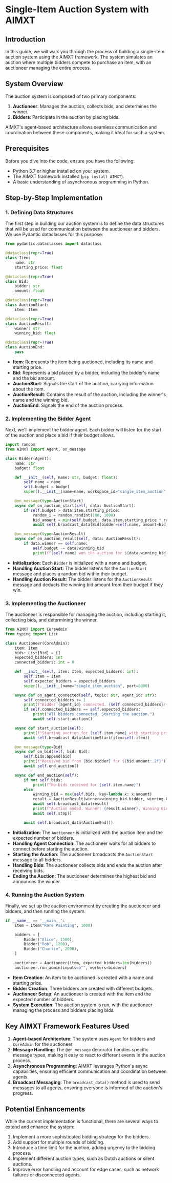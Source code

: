 # Single-Item Auction System with AIMXT

## Introduction

In this guide, we will walk you through the process of building a single-item auction system using the AIMXT framework. The system simulates an auction where multiple bidders compete to purchase an item, with an auctioneer managing the entire process.

## System Overview

The auction system is composed of two primary components:

1. **Auctioneer**: Manages the auction, collects bids, and determines the winner.
2. **Bidders**: Participate in the auction by placing bids.

AIMXT's agent-based architecture allows seamless communication and coordination between these components, making it ideal for such a system.

## Prerequisites

Before you dive into the code, ensure you have the following:

- Python 3.7 or higher installed on your system.
- The AIMXT framework installed (`pip install AIMXT`).
- A basic understanding of asynchronous programming in Python.

## Step-by-Step Implementation

### 1. Defining Data Structures

The first step in building our auction system is to define the data structures that will be used for communication between the auctioneer and bidders. We use Pydantic dataclasses for this purpose:

```python
from pydantic.dataclasses import dataclass

@dataclass(repr=True)
class Item:
    name: str
    starting_price: float

@dataclass(repr=True)
class Bid:
    bidder: str
    amount: float

@dataclass(repr=True)
class AuctionStart:
    item: Item

@dataclass(repr=True)
class AuctionResult:
    winner: str
    winning_bid: float

@dataclass(repr=True)
class AuctionEnd:
    pass
```

- **Item**: Represents the item being auctioned, including its name and starting price.
- **Bid**: Represents a bid placed by a bidder, including the bidder's name and the bid amount.
- **AuctionStart**: Signals the start of the auction, carrying information about the item.
- **AuctionResult**: Contains the result of the auction, including the winner's name and the winning bid.
- **AuctionEnd**: Signals the end of the auction process.

### 2. Implementing the Bidder Agent

Next, we'll implement the bidder agent. Each bidder will listen for the start of the auction and place a bid if their budget allows.

```python
import random
from AIMXT import Agent, on_message

class Bidder(Agent):
    name: str
    budget: float

    def __init__(self, name: str, budget: float):
        self.name = name
        self.budget = budget
        super().__init__(name=name, workspace_id="single_item_auction", admin_peer="Auctioneer", admin_port=8000, role="bidder")

    @on_message(type=AuctionStart)
    async def on_auction_start(self, data: AuctionStart):
        if self.budget > data.item.starting_price:
            random_i = random.randint(100, 1000)
            bid_amount = min(self.budget, data.item.starting_price * random_i / 100)
            await self.broadcast_data(Bid(bidder=self.name, amount=bid_amount))

    @on_message(type=AuctionResult)
    async def on_auction_result(self, data: AuctionResult):
        if data.winner == self.name:
            self.budget -= data.winning_bid
            print(f"{self.name} won the auction for ${data.winning_bid:.2f}")
```

- **Initialization**: Each `Bidder` is initialized with a name and budget.
- **Handling Auction Start**: The bidder listens for the `AuctionStart` message and places a random bid within their budget.
- **Handling Auction Result**: The bidder listens for the `AuctionResult` message and deducts the winning bid amount from their budget if they win.

### 3. Implementing the Auctioneer

The auctioneer is responsible for managing the auction, including starting it, collecting bids, and determining the winner.

```python
from AIMXT import CoreAdmin
from typing import List

class Auctioneer(CoreAdmin):
    item: Item
    bids: List[Bid] = []
    expected_bidders: int
    connected_bidders: int = 0

    def __init__(self, item: Item, expected_bidders: int):
        self.item = item
        self.expected_bidders = expected_bidders
        super().__init__(name="single_item_auction", port=8000)

    async def on_agent_connected(self, topic: str, agent_id: str):
        self.connected_bidders += 1
        print(f"Bidder {agent_id} connected. {self.connected_bidders}/{self.expected_bidders} bidders connected.")
        if self.connected_bidders == self.expected_bidders:
            print("All bidders connected. Starting the auction.")
            await self.start_auction()

    async def start_auction(self):
        print(f"Starting auction for {self.item.name} with starting price ${self.item.starting_price}")
        await self.broadcast_data(AuctionStart(item=self.item))

    @on_message(type=Bid)
    async def on_bid(self, bid: Bid):
        self.bids.append(bid)
        print(f"Received bid from {bid.bidder} for ${bid.amount:.2f}")
        await self.end_auction()

    async def end_auction(self):
        if not self.bids:
            print(f"No bids received for {self.item.name}")
        else:
            winning_bid = max(self.bids, key=lambda x: x.amount)
            result = AuctionResult(winner=winning_bid.bidder, winning_bid=winning_bid.amount)
            await self.broadcast_data(result)
            print(f"Auction ended. Winner: {result.winner}, Winning Bid: ${result.winning_bid:.2f}")
            await self.stop()

        await self.broadcast_data(AuctionEnd())
```

- **Initialization**: The `Auctioneer` is initialized with the auction item and the expected number of bidders.
- **Handling Agent Connection**: The auctioneer waits for all bidders to connect before starting the auction.
- **Starting the Auction**: The auctioneer broadcasts the `AuctionStart` message to all bidders.
- **Handling Bids**: The auctioneer collects bids and ends the auction after receiving bids.
- **Ending the Auction**: The auctioneer determines the highest bid and announces the winner.

### 4. Running the Auction System

Finally, we set up the auction environment by creating the auctioneer and bidders, and then running the system.

```python
if __name__ == '__main__':
    item = Item("Rare Painting", 1000)

    bidders = [
        Bidder("Alice", 1500),
        Bidder("Bob", 1200),
        Bidder("Charlie", 2000),
    ]

    auctioneer = Auctioneer(item, expected_bidders=len(bidders))
    auctioneer.run_admin(inputs=b"", workers=bidders)
```

- **Item Creation**: An item to be auctioned is created with a name and starting price.
- **Bidder Creation**: Three bidders are created with different budgets.
- **Auctioneer Setup**: An auctioneer is created with the item and the expected number of bidders.
- **System Execution**: The auction system is run, with the auctioneer managing the process and bidders placing bids.

## Key AIMXT Framework Features Used

1. **Agent-based Architecture**: The system uses `Agent` for bidders and `CoreAdmin` for the auctioneer.
2. **Message Handling**: The `@on_message` decorator handles specific message types, making it easy to react to different events in the auction process.
3. **Asynchronous Programming**: AIMXT leverages Python's async capabilities, ensuring efficient communication and coordination between agents.
4. **Broadcast Messaging**: The `broadcast_data()` method is used to send messages to all agents, ensuring everyone is informed of the auction's progress.

## Potential Enhancements

While the current implementation is functional, there are several ways to extend and enhance the system:

1. Implement a more sophisticated bidding strategy for the bidders.
2. Add support for multiple rounds of bidding.
3. Introduce a time limit for the auction, adding urgency to the bidding process.
4. Implement different auction types, such as Dutch auctions or silent auctions.
5. Improve error handling and account for edge cases, such as network failures or disconnected agents.